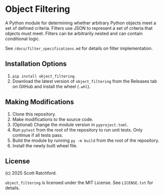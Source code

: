 # Object Filtering

A Python module for determining whether arbitrary Python objects meet a set of defined criteria. Filters use JSON to represent a set of criteria that objects must meet. Filters can be arbitrarily nested and can contain conditional logic.

See `/docs/filter_specifications.md` for details on filter implementation.

## Installation Options

1. `pip install object_filtering`.
2. Download the latest version of `object_filtering` from the Releases tab on GitHub and install the wheel (`.whl`).

## Making Modifications

1. Clone this repository.
2. Make modifications to the source code.
3. (Optional) Change the module version in `pyproject.toml`.
4. Run `pytest` from the root of the repository to run unit tests. Only continue if all tests pass.
5. Build the module by running `py -m build` from the root of the repository.
6. Install the newly built wheel file.

## License

(c) 2025 Scott Ratchford.

`object_filtering` is licensed under the MIT License. See `LICENSE.txt` for details.
